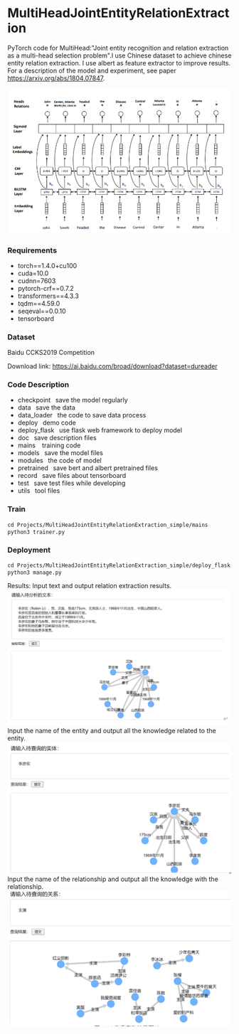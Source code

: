 <!--
 * @Author: xmh
 * @Date: 2021-03-07 19:11:21
 * @LastEditors: xmh
 * @LastEditTime: 2021-05-20 21:37:30
 * @Description: 
 * @FilePath: \MultiHeadJointEntityRelationExtraction_simple\README.md
-->
# MultiHeadJointEntityRelationExtraction

PyTorch code for MultiHead:"Joint entity recognition and relation extraction as a multi-head selection problem".I use Chinese dataset to achieve chinese entity relation extraction.
I use albert as feature extractor to improve results.
For a description of the model and experiment, see paper https://arxiv.org/abs/1804.07847.

![image](./doc/img/model.png)


### Requirements

- torch==1.4.0+cu100
- cuda=10.0
- cudnn=7603
- pytorch-crf==0.7.2
- transformers==4.3.3
- tqdm==4.59.0
- seqeval==0.0.10
- tensorboard

### Dataset

Baidu CCKS2019 Competition

Download link: https://ai.baidu.com/broad/download?dataset=dureader

### Code Description
* checkpoint
&ensp;save the model regularly
* data
&ensp;save the data
* data_loader
&ensp;the code to save data process
* deploy
&ensp;demo code
* deploy_flask
&ensp;use flask web framework to deploy model
* doc
&ensp;save description files
* mains
&ensp; training code
* models
&ensp;save the model files
* modules
&ensp;the code of model
* pretrained
&ensp;save bert and albert pretrained files
* record
&ensp;save files about tensorboard
* test
&ensp;save test files while developing
* utils
&ensp;tool files


### Train

```
cd Projects/MultiHeadJointEntityRelationExtraction_simple/mains
python3 trainer.py
```

### Deployment

```
cd Projects/MultiHeadJointEntityRelationExtraction_simple/deploy_flask
python3 manage.py
```

Results:
Input text and output relation extraction results.
![image](./doc/img/relation_extract.png)
Input the name of the entity and output all the knowledge related to the entity.
![image](./doc/img/entity.png)
Input the name of the relationship and output all the knowledge with the relationship.
![image](./doc/img/relation.png)

